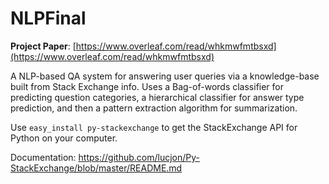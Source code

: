 # NLPFinal
**Project Paper**: [https://www.overleaf.com/read/whkmwfmtbsxd](https://www.overleaf.com/read/whkmwfmtbsxd)

A NLP-based QA system for answering user queries via a knowledge-base built from Stack Exchange info. Uses a Bag-of-words classifier for predicting question categories, a hierarchical classifier for answer type prediction, and then a pattern extraction algorithm for summarization.

Use `easy_install py-stackexchange` to get the StackExchange API for Python on your computer.

Documentation: https://github.com/lucjon/Py-StackExchange/blob/master/README.md
